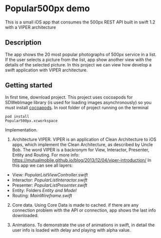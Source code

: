 **Popular500px demo**
=================
This is a small iOS app that consumes the 500px REST API built in swift 1.2 with a VIPER architecture

Description
-----------

The app shows the 20 most popular photographs of 500px service in a list. If the user selects a picture from the list, app show another view with the details of the selected picture.
In this project we can view how develop a swift application with VIPER architecture.

Getting started
---------------

In first time, download project.
This project uses cocoapods for SDWebImage library (is used for loading images asynchronously) so you must install [cocoapods](https://cocoapods.org/).
In root folder of project running on the terminal

    pod install
    Popular500px.xcworkspace

Implementation.

1. Architecture VIPER.
VIPER is an application of Clean Architecture to iOS apps, which implement the Clean Architecture, as described by Uncle Bob. The word VIPER is a backronym for View, Interactor, Presenter, Entity and Routing. For more info: https://mutualmobile.github.io/blog/2013/12/04/viper-introduction/
In this app we can see all layers:

- View: *PopularListViewController.swift*
- Interactor: *PopularListInteractor.swift*
- Presenter: *PopularListPresenter.swift*
- Entity: Folders *Entity and Model*
- Routing: *MainWireframe.swift*

2. Core data.
Using Core Data is made to cached. if there are any connection problem with the API or connection, app shows the last info downloaded.

3. Animations.
To demonstrate the use of animations in swift, in detail the user info is loaded with delay and playing with alpha value.
